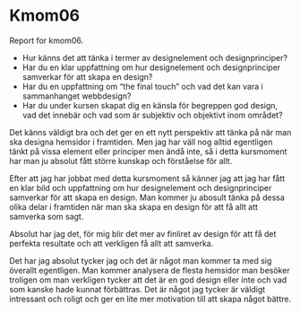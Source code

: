 Kmom06
===============================

Report for kmom06.


*    Hur känns det att tänka i termer av designelement och designprinciper?
*    Har du en klar uppfattning om hur designelement och designprinciper samverkar för att skapa en design?
*    Har du en uppfattning om “the final touch” och vad det kan vara i sammanhanget webbdesign?
*    Har du under kursen skapat dig en känsla för begreppen god design, vad det innebär och vad som är subjektiv och objektivt inom området?


Det känns väldigt bra och det ger en ett nytt perspektiv att tänka på när man ska designa hemsidor i framtiden. Men jag har väll nog alltid egentligen tänkt på vissa element eller principer men ändå inte, så i detta kursmoment har man ju absolut fått större kunskap och förståelse för allt.

Efter att jag har jobbat med detta kursmoment så känner jag att jag har fått en klar bild och uppfattning om hur designelement och designprinciper samverkar för att skapa en design. Man kommer ju abosult tänka på dessa olika delar i framtiden när man ska skapa en design för att få allt att samverka som sagt.

Absolut har jag det, för mig blir det mer av finliret av design för att få det perfekta resultate och att verkligen få allt att samverka.

Det har jag absolut tycker jag och det är något man kommer ta med sig överallt egentligen. Man kommer analysera de flesta hemsidor man besöker troligen om man verkligen tycker att det är en god design eller inte och vad som kanske hade kunnat förbättras. Det är något jag tycker är väldigt intressant och roligt och ger en lite mer motivation till att skapa något bättre.
